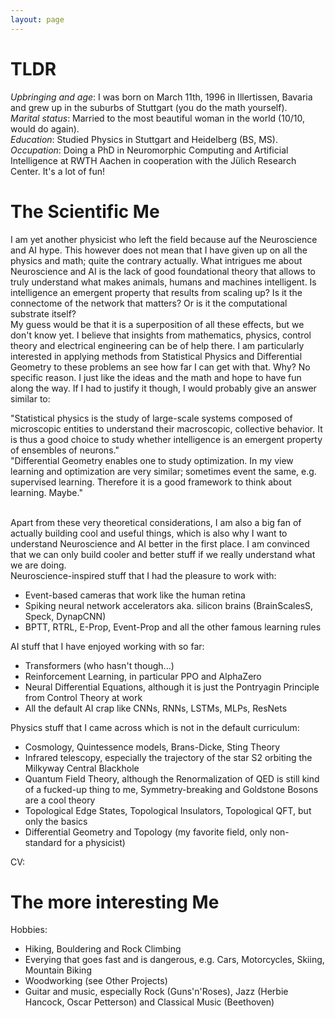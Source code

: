 ```yaml
---
layout: page
---
```


# TLDR
*Upbringing and age*: I was born on March 11th, 1996 in Illertissen, Bavaria and grew up in the suburbs of Stuttgart (you do the math yourself).<br>
*Marital status*: Married to the most beautiful woman in the world (10/10, would do again).<br>
*Education*: Studied Physics in Stuttgart and Heidelberg (BS, MS).<br>
*Occupation*: Doing a PhD in Neuromorphic Computing and Artificial Intelligence at RWTH Aachen in cooperation with the Jülich Research Center. It's a lot of fun!<br>


# The Scientific Me
I am yet another physicist who left the field because auf the Neuroscience and AI hype. 
This however does not mean that I have given up on all the physics and math; quite the contrary actually.
What intrigues me about Neuroscience and AI is the lack of good foundational theory that allows to truly understand what makes animals, humans and machines intelligent.
Is intelligence an emergent property that results from scaling up? Is it the connectome of the network that matters? Or is it the computational substrate itself?<br>
My guess would be that it is a superposition of all these effects, but we don't know yet.
I believe that insights from mathematics, physics, control theory and electrical engineering can be of help there.
I am particularly interested in applying methods from Statistical Physics and Differential Geometry to these problems an see how far I can get with that.
Why? No specific reason. I just like the ideas and the math and hope to have fun along the way.
If I had to justify it though, I would probably give an answer similar to:<br>

"Statistical physics is the study of large-scale systems composed of microscopic entities to understand their macroscopic, collective behavior.
It is thus a good choice to study whether intelligence is an emergent property of ensembles of neurons."<br>
"Differential Geometry enables one to study optimization. In my view learning and optimization are very similar; sometimes event the same, e.g. supervised learning.
Therefore it is a good framework to think about learning. Maybe."<br><br>

Apart from these very theoretical considerations, I am also a big fan of actually building cool and useful things, which is also why I want to understand Neuroscience and AI better in the first place. I am convinced that we can only build cooler and better stuff if we really understand what we are doing.
<br>
Neuroscience-inspired stuff that I had the pleasure to work with:
- Event-based cameras that work like the human retina
- Spiking neural network accelerators aka. silicon brains (BrainScalesS, Speck, DynapCNN)
- BPTT, RTRL, E-Prop, Event-Prop and all the other famous learning rules

AI stuff that I have enjoyed working with so far:
- Transformers (who hasn't though...)
- Reinforcement Learning, in particular PPO and AlphaZero
- Neural Differential Equations, although it is just the Pontryagin Principle from Control Theory at work
- All the default AI crap like CNNs, RNNs, LSTMs, MLPs, ResNets

Physics stuff that I came across which is not in the default curriculum:
- Cosmology, Quintessence models, Brans-Dicke, Sting Theory
- Infrared telescopy, especially the trajectory of the star S2 orbiting the Milkyway Central Blackhole
- Quantum Field Theory, although the Renormalization of QED is still kind of a fucked-up thing to me, Symmetry-breaking and Goldstone Bosons are a cool theory
- Topological Edge States, Topological Insulators, Topological QFT, but only the basics
- Differential Geometry and Topology (my favorite field, only non-standard for a physicist)

CV: <br>

# The more interesting Me
Hobbies:
- Hiking, Bouldering and Rock Climbing
- Everying that goes fast and is dangerous, e.g. Cars, Motorcycles, Skiing, Mountain Biking
- Woodworking (see Other Projects)
- Guitar and music, especially Rock (Guns'n'Roses), Jazz (Herbie Hancock, Oscar Petterson) and Classical Music (Beethoven)





